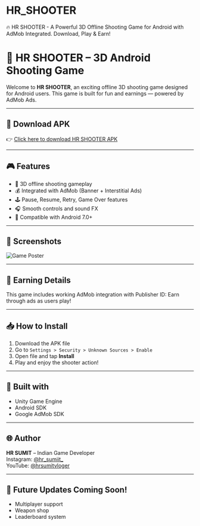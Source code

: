 # HR_SHOOTER
🔥 HR SHOOTER - A Powerful 3D Offline Shooting Game for Android with AdMob Integrated. Download, Play &amp; Earn!
# 🔫 HR SHOOTER – 3D Android Shooting Game

Welcome to **HR SHOOTER**, an exciting offline 3D shooting game designed for Android users. This game is built for fun and earnings — powered by AdMob Ads.

---

## 📲 Download APK

👉 [Click here to download HR SHOOTER APK](./HR_SHOOTER.apk)

---

## 🎮 Features

- 🚀 3D offline shooting gameplay  
- 💰 Integrated with AdMob (Banner + Interstitial Ads)  
- 🕹️ Pause, Resume, Retry, Game Over features  
- 🎧 Smooth controls and sound FX  
- 📱 Compatible with Android 7.0+

---

## 📸 Screenshots

![Game Poster](./GamePoster.png)

---

## 💸 Earning Details

This game includes working AdMob integration with Publisher ID:
Earn through ads as users play!

---

## 📥 How to Install

1. Download the APK file  
2. Go to `Settings > Security > Unknown Sources > Enable`  
3. Open file and tap **Install**  
4. Play and enjoy the shooter action!

---

## 🔧 Built with

- Unity Game Engine  
- Android SDK  
- Google AdMob SDK

---

## 🌐 Author

**HR SUMIT** – Indian Game Developer  
Instagram: [@hr_sumiit_](https://www.instagram.com/hr_sumiit_)  
YouTube: [@hrsumitvloger](https://www.youtube.com/@hrsumitvloger?sub_confirmation=1)

---

## 🚀 Future Updates Coming Soon!
- Multiplayer support  
- Weapon shop  
- Leaderboard system
